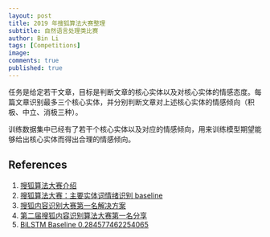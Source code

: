 ```yaml
---
layout: post
title: 2019 年搜狐算法大赛整理
subtitle: 自然语言处理类比赛
author: Bin Li
tags: [Competitions]
image: 
comments: true
published: true
---
```


任务是给定若干文章，目标是判断文章的核心实体以及对核心实体的情感态度。每篇文章识别最多三个核心实体，并分别判断文章对上述核心实体的情感倾向（积极、中立、消极三种）。

训练数据集中已经有了若干个核心实体以及对应的情感倾向，用来训练模型期望能够给出核心实体而得出合理的情感倾向。

## References
1. [搜狐算法大赛介绍](https://biendata.com/competition/sohu2019/)
2. [搜狐算法大赛：主要实体词情绪识别 baseline](https://github.com/sohucampus2019/coreEntityEmotion_baseline)
3. [搜狐内容识别大赛第一名解决方案](https://github.com/zhanzecheng/SOHU_competition)
4. [第二届搜狐内容识别算法大赛第一名分享](https://blog.csdn.net/qq_34695147/article/details/81006059)
5. [BiLSTM Baseline 0.284577462254065](https://github.com/ouwenjie03/sohucampus2019)